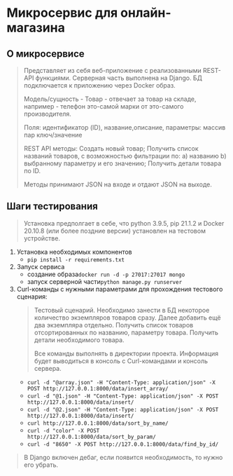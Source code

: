 # Микросервис для онлайн-магазина
## О микросервисе
> Представляет из себя веб-приложение с реализованными REST-API функциями. Серверная часть выполнена на Django. БД подключается к приложению через Docker образ.
> 
> Модель/сущность - Товар - отвечает за товар на складе, например - телефон это-самой марки от это-самого производителя.
> 
> Поля:
>идентификатор (ID),
> название,описание,
параметры: массив пар ключ/значение
> 
> REST API методы:
Создать новый товар;
Получить список названий товаров, с возможностью фильтрации по:
a) названию
b) выбранному параметру и его значению;
Получить детали товара по ID.
> 
> Методы принимают JSON на входе и отдают JSON на выходе.
## Шаги тестирования
>Установка предполгает в себе, что python 3.9.5, pip 21.1.2 и Docker 20.10.8 (или более поздние версии) установлен на тестовом устройстве.
1. Установка необходимых компонентов
   * `pip install -r requirements.txt`
2. Запуск сервиса
   * создание образа`docker run -d -p 27017:27017 mongo`
   * запуск серверной части`python manage.py runserver`
3. Curl-команды с нужными параметрами для прохождения тестового сценария:
    >Тестовый сценарий. Необходимо занести в БД некоторое количество экземпляров товаров сразу. Далее добавить ещё два экземпляра отдельно. Получить список товаров отсортированных по названию, параметру товара. Получить детали необходимого товара.
   > 
   > Все команды выполнять в директории проекта. Информация будет выводиться в консоль с Curl-командами и консоль сервера.
   * `curl -d "@array.json" -H "Content-Type: application/json" -X POST http://127.0.0.1:8000/data/insert_array/`
   * `curl -d "@1.json" -H "Content-Type: application/json" -X POST http://127.0.0.1:8000/data/insert/`
   * `curl -d "@2.json" -H "Content-Type: application/json" -X POST http://127.0.0.1:8000/data/insert/`
   * `curl http://127.0.0.1:8000/data/sort_by_name/`
   * `curl -d "color" -X POST http://127.0.0.1:8000/data/sort_by_param/`
   * `curl -d "8650" -X POST http://127.0.0.1:8000/data/find_by_id/`
> В Django включен дебаг, если появится необходимость, то нужно его убрать.